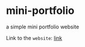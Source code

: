 # mini-portfolio
a simple mini portfolio website

Link to the `website`: [link](https://duttabikash1910.netlify.app/)